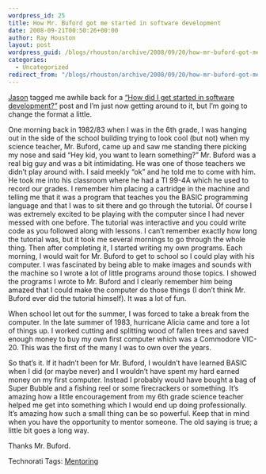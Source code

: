 ```yaml
---
wordpress_id: 25
title: How Mr. Buford got me started in software development
date: 2008-09-21T00:50:26+00:00
author: Ray Houston
layout: post
wordpress_guid: /blogs/rhouston/archive/2008/09/20/how-mr-buford-got-me-started-in-software-development.aspx
categories:
  - Uncategorized
redirect_from: "/blogs/rhouston/archive/2008/09/20/how-mr-buford-got-me-started-in-software-development.aspx/"
---
```

[Jason](http://www.lostechies.com/blogs/jason_meridth/) tagged me awhile back for a [&#8220;How did I get started in software development?&#8221;](http://www.lostechies.com/blogs/jason_meridth/archive/2008/06/27/how-did-i-get-started-in-software-development.aspx) post and I&#8217;m just now getting around to it, but I&#8217;m going to change the format a little.

One morning back in 1982/83 when I was in the 6th grade, I was hanging out in the side of the school building trying to look cool (but not) when my science teacher, Mr. Buford, came up and saw me standing there picking my nose and said &#8220;Hey kid, you want to learn something?&#8221; Mr. Buford was a real big guy and was a bit intimidating. He was one of those teachers we didn&#8217;t play around with. I said meekly &#8220;ok&#8221; and he told me to come with him. He took me into his classroom where he had a TI 99-4A which he used to record our grades. I remember him placing a cartridge in the machine and telling me that it was a program that teaches you the BASIC programming language and that I was to sit there and go through the tutorial. Of course I was extremely excited to be playing with the computer since I had never messed with one before. The tutorial was interactive and you could write code as you followed along with lessons. I can&#8217;t remember exactly how long the tutorial was, but it took me several mornings to go through the whole thing. Then after completing it, I started writing my own programs. Each morning, I would wait for Mr. Buford to get to school so I could play with his computer. I was fascinated by being able to make images and sounds with the machine so I wrote a lot of little programs around those topics. I showed the programs I wrote to Mr. Buford and I clearly remember him being amazed that I could make the computer do those things (I don&#8217;t think Mr. Buford ever did the tutorial himself). It was a lot of fun.

When school let out for the summer, I was forced to take a break from the computer. In the late summer of 1983, hurricane Alicia came and tore a lot of things up. I worked cutting and splitting wood of fallen trees and saved enough money to buy my own first computer which was a Commodore VIC-20. This was the first of the many I was to own over the years.

So that&#8217;s it. If it hadn&#8217;t been for Mr. Buford, I wouldn&#8217;t have learned BASIC when I did (or maybe never) and I wouldn&#8217;t have spent my hard earned money on my first computer. Instead I probably would have bought a bag of Super Bubble and a fishing reel or some firecrackers or something. It&#8217;s amazing how a little encouragement from my 6th grade science teacher helped me get into something which I would end up doing professionally. It&#8217;s amazing how such a small thing can be so powerful. Keep that in mind when you have the opportunity to mentor someone. The old saying is true; a little bit goes a long way.

Thanks Mr. Buford.

<div class="wlWriterSmartContent" style="padding-right: 0px;padding-left: 0px;padding-bottom: 0px;margin: 0px;padding-top: 0px">
  Technorati Tags: <a href="http://technorati.com/tags/Mentoring" rel="tag">Mentoring</a>
</div>